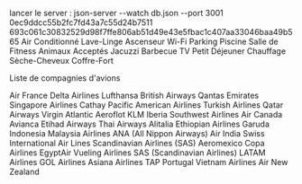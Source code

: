 lancer le server :  json-server --watch db.json --port 3001
0ec9ddcc55b2fc7fd43a7c55d24b7511
693c061c30832529d98f7ffe806ab51d49e43e5fbac1c407aa33046baa49b565
Air Conditionné
Lave-Linge
Ascenseur
Wi-Fi
Parking
Piscine
Salle de Fitness
Animaux Acceptés
Jacuzzi
Barbecue
TV
Petit Déjeuner
Chauffage
Sèche-Cheveux
Coffre-Fort





Liste de compagnies d'avions 

Air France
Delta Airlines
Lufthansa
British Airways
Qantas
Emirates
Singapore Airlines
Cathay Pacific
American Airlines
Turkish Airlines
Qatar Airways
Virgin Atlantic
Aeroflot
KLM
Iberia
Southwest Airlines
Air Canada
Avianca
Etihad Airways
Thai Airways
Alitalia
Ethiopian Airlines
Garuda Indonesia
Malaysia Airlines
ANA (All Nippon Airways)
Air India
Swiss International Air Lines
Scandinavian Airlines (SAS)
Aeromexico
Copa Airlines
EgyptAir
Vueling Airlines
SAS (Scandinavian Airlines)
LATAM Airlines
GOL Airlines
Asiana Airlines
TAP Portugal
Vietnam Airlines
Air New Zealand